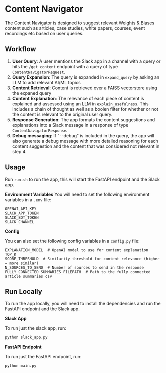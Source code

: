 # Content Navigator

The Content Navigator is designed to suggest relevant Weights & Biases content such as articles, case studies, white papers, courses, event recordings etc based on user queries.

## Workflow

1. **User Query**: A user mentions the Slack app in a channel with a query or hits the `/get_content` endpoint with a query of type `ContentNavigatorRequest`.
2. **Query Expansion**: The query is expanded in `expand_query` by asking an LLM to add relevant AI/ML topics 
3. **Content Retrieval**: Content is retrieved over a FAISS vectorstore using the expaned query
4. **Content Explanation**: The relevance of each piece of content is explained and assessed using an LLM in `explain_usefulness`. This includes a chain of thought as well as a boolen filter for whether or not the content is relevant to the original user query.
5. **Response Generation**: The app formats the content suggestions and explanations into a Slack message in a response of type `ContentNavigatorResponse`.
6. **Debug messaging**: If "--debug" is included in the query, the app will also generate a debug message with more detailed reasoning for each content suggestion and the content that was considered not relevant in step 4.


## Usage

Run `run.sh` to run the app, this will start the FastAPI endpoint and the Slack app. 

**Environment Variables**
You will need to set the following environment variables in a `.env` file:

```
OPENAI_API_KEY
SLACK_APP_TOKEN
SLACK_BOT_TOKEN
SLACK_CHANNEL
```
 
**Config**

You can also set the following config variables in a `config.py` file:

```
EXPLANATION_MODEL  # OpenAI model to use for content explanation
TOP_K
SCORE_THRESHOLD  # Similarity threshold for content relevance (higher = more similar)
N_SOURCES_TO_SEND  # Number of sources to send in the response
FULLY_CONNECTED_SUMMARIES_FILEPATH  # Path to the fully connected article summaries csv
```

## Run Locally

To run the app locally, you will need to install the dependencies and run the FastAPI endpoint and the Slack app.

**Slack App**

To run just the slack app, run:

```bash
python slack_app.py
```

**FastAPI Endpoint**

To run just the FastAPI endpoint, run:

```bash
python main.py
```
